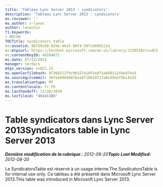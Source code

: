 ```yaml
---
title: 'Tableau Lync Server 2013 : syndicators'
description: 'Tableau Lync Server 2013 : syndicators'
ms.reviewer: ''
ms.author: v-lanac
author: lanachin
f1.keywords:
- NOCSH
TOCTitle: Syndicators table
ms:assetid: 98739cb8-829e-4baf-90f4-597cb894521e
ms:mtpsurl: https://technet.microsoft.com/en-us/library/JJ205102(v=OCS.15)
ms:contentKeyID: 48184871
ms.date: 07/23/2014
manager: serdars
mtps_version: v=OCS.15
ms.openlocfilehash: 97368512f9c90157a10f1ed71a04011244e974a3
ms.sourcegitcommit: 36fee89bb887bea4f18b19f17a8c69daf5bc423d
ms.translationtype: MT
ms.contentlocale: fr-FR
ms.lasthandoff: 11/26/2020
ms.locfileid: "49441388"
---
```

# <a name="syndicators-table-in-lync-server-2013"></a><span data-ttu-id="fbc77-103">Table syndicators dans Lync Server 2013</span><span class="sxs-lookup"><span data-stu-id="fbc77-103">Syndicators table in Lync Server 2013</span></span>

<div data-xmlns="http://www.w3.org/1999/xhtml">

<div class="topic" data-xmlns="http://www.w3.org/1999/xhtml" data-msxsl="urn:schemas-microsoft-com:xslt" data-cs="https://msdn.microsoft.com/">

<div data-asp="https://msdn2.microsoft.com/asp">



</div>

<div id="mainSection">

<div id="mainBody"><span data-ttu-id="fbc77-104">

<span> </span></span><span class="sxs-lookup"><span data-stu-id="fbc77-104">

<span> </span></span></span>

<span data-ttu-id="fbc77-105">_**Dernière modification de la rubrique :** 2012-08-20_</span><span class="sxs-lookup"><span data-stu-id="fbc77-105">_**Topic Last Modified:** 2012-08-20_</span></span>

<span data-ttu-id="fbc77-106">Le SyndicatorsTable est réservé à un usage interne.</span><span class="sxs-lookup"><span data-stu-id="fbc77-106">The SyndicatorsTable is for internal use only.</span></span> <span data-ttu-id="fbc77-107">Ce tableau a été présenté dans Microsoft Lync Server 2013.</span><span class="sxs-lookup"><span data-stu-id="fbc77-107">This table was introduced in Microsoft Lync Server 2013.</span></span>

<span data-ttu-id="fbc77-108"></div>

<span> </span>

</div>

</div>

</span><span class="sxs-lookup"><span data-stu-id="fbc77-108"></div>

<span> </span>

</div>

</div>

</span></span></div>

